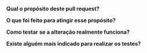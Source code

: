 **Qual o propósito deste pull request?**

**O que foi feito para atingir esse propósito?**

**Como testar se a alteração realmente funciona?**

**Existe alguém mais indicado para realizar os testes?**

